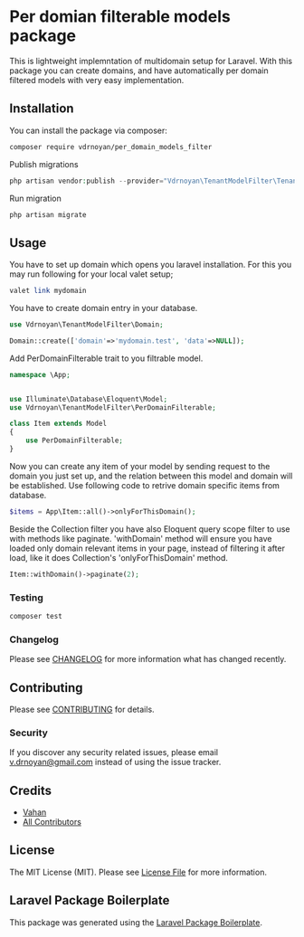 # Per domian filterable models package
This is lightweight implemntation of multidomain setup for Laravel. With this package you can create domains, and have automatically per domain filtered models with very easy implementation.
## Installation

You can install the package via composer:

```bash
composer require vdrnoyan/per_domain_models_filter
```
Publish migrations
``` php
php artisan vendor:publish --provider="Vdrnoyan\TenantModelFilter\TenantModelFilterServiceProvider"
```
Run migration
``` php
php artisan migrate
```
## Usage

You have to set up domain which opens you laravel installation. For this you may run following for your local valet setup;
``` php
valet link mydomain
```
You have to create domain entry in your database.
``` php
use Vdrnoyan\TenantModelFilter\Domain;

Domain::create(['domain'=>'mydomain.test', 'data'=>NULL]);
```
Add PerDomainFilterable trait to you filtrable model.
``` php
namespace \App;


use Illuminate\Database\Eloquent\Model;
use Vdrnoyan\TenantModelFilter\PerDomainFilterable;

class Item extends Model
{
    use PerDomainFilterable;
}
```

Now you can create any item of your model by sending request to the domain you just set up, and the relation between this model and domain will be established.
Use following code to retrive domain specific items from database.
``` php
$items = App\Item::all()->onlyForThisDomain();
```
Beside the Collection filter you have also Eloquent query scope filter to use with methods like paginate. 'withDomain' method will ensure you have loaded only domain relevant items in your page, instead of filtering it after load, like it does Collection's 'onlyForThisDomain' method.  
```php
Item::withDomain()->paginate(2);
```
### Testing

``` bash
composer test
```

### Changelog

Please see [CHANGELOG](CHANGELOG.md) for more information what has changed recently.

## Contributing

Please see [CONTRIBUTING](CONTRIBUTING.md) for details.

### Security

If you discover any security related issues, please email v.drnoyan@gmail.com instead of using the issue tracker.

## Credits

- [Vahan](https://github.com/vahandrnoyan)
- [All Contributors](../../contributors)

## License

The MIT License (MIT). Please see [License File](LICENSE.md) for more information.

## Laravel Package Boilerplate

This package was generated using the [Laravel Package Boilerplate](https://laravelpackageboilerplate.com).
